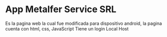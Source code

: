 # App Metalfer Service SRL
Es la pagina web la cual fue modificada para dispositivo android, la pagina cuenta con html, css, JavaScript
Tiene un login Local Host
